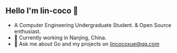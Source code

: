 ## Hello I'm lin-coco 👋
- A Computer Engineering Undergraduate Student. & Open Source enthusiast.
- 🌱 Currently working in Nanjing, China.
- 💬 Ask me about Go and my projects on [lincocoxue@qq.com](mailto:lincocoxue@qq.com)
